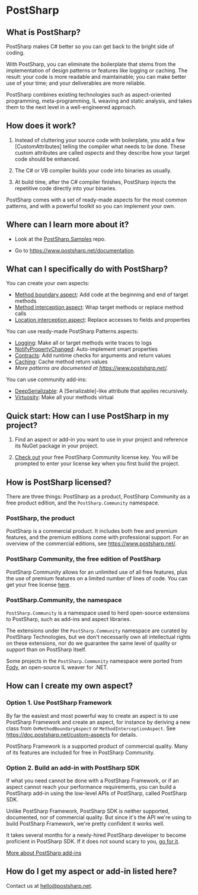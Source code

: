 # PostSharp

## What is PostSharp?

PostSharp makes C# better so you can get back to the bright side of coding.

With PostSharp, you can eliminate the boilerplate that stems from the implementation of design patterns or features like logging or caching. The result: your code is more readable and maintainable; you can make better use of your time; and your deliverables are more reliable. 

PostSharp combines existing technologies such as aspect-oriented programming, meta-programming, IL weaving and static analysis, and takes them to the next level in a well-engineered approach.

## How does it work?

1. Instead of cluttering your source code with boilerplate, you add a few [CustomAttributes] telling the compiler what needs to be done. These custom attributes are called *aspects* and they describe how your target code should be enhanced. 

2. The C# or VB compiler builds your code into binaries as usually.

3. At build time, after the C# compiler finishes, PostSharp injects the repetitive code directly into your binaries.

PostSharp comes with a set of ready-made aspects for the most common patterns, and with a powerful toolkit so you can implement your own.

## Where can I learn more about it?

* Look at the [PostSharp.Samples](https://github.com/postsharp/PostSharp.Samples) repo. 

* Go to https://www.postsharp.net/documentation.

## What can I specifically do with PostSharp?

You can create your own aspects:
* [Method boundary aspect](https://doc.postsharp.net/method-decorator): Add code at the beginning and end of target methods
* [Method interception aspect](https://doc.postsharp.net/method-interception): Wrap target methods or replace method calls
* [Location interception aspect](https://doc.postsharp.net/location-interception): Replace accesses to fields and properties

You can use ready-made PostSharp Patterns aspects:
* [Logging](https://doc.postsharp.net/logging): Make all or target methods write traces to logs
* [NotifyPropertyChanged](https://doc.postsharp.net/inotifypropertychanged): Auto-implement smart properties
* [Contracts](https://doc.postsharp.net/contracts): Add runtime checks for arguments and return values
* [Caching](https://doc.postsharp.net/caching): Cache method return values
* *More patterns are documented at https://www.postsharp.net/.*

You can use community add-ins:
* [DeepSerializable](https://github.com/postsharp/PostSharp.Community.DeepSerializable): A [Serializable]-like attribute that applies recursively.
* [Virtuosity](https://github.com/postsharp/PostSharp.Community.Virtuosity): Make all your methods virtual

## Quick start: How can I use PostSharp in my project?

1. Find an aspect or add-in you want to use in your project and reference its NuGet package in your project. 

2. [Check out](https://www.postsharp.net/get/free) your free PostSharp Community license key. 
You will be prompted to enter your license key when you first build the project.

## How is PostSharp licensed?

There are three things: PostSharp as a product, PostSharp Community as a free product edition, and the `PostSharp.Community` namespace.

### PostSharp, the product

PostSharp is a commercial product. It includes both free and premium features, and the premium editions come with professional support. For an overview of the commercial editions, see https://www.postsharp.net/.

### PostSharp Community, the free edition of PostSharp

PostSharp Community allows for an unlimited use of all free features, plus the use of premium features on a limited number of lines of code. You can get your free license [here](https://www.postsharp.net/get/free).

### PostSharp.Community, the namespace

`PostSharp.Community` is a namespace used to herd open-source extensions to PostSharp, such as add-ins and aspect libraries. 

The extensions under the `PostSharp.Community` namespace are curated by PostSharp Technologies, but we don't necessarily own all intellectual rights on these extensions, nor do we guarantee the same level of quality or support than on PostSharp itself.

Some projects in the `PostSharp.Community` namespace were ported from [Fody](https://github.com/Fody),
an open-source IL weaver for .NET.


## How can I create my own aspect?

### Option 1. Use PostSharp Framework

By far the easiest and most powerful way to create an aspect is to use PostSharp Framework and create an aspect, for instance by deriving a new class from `OnMethodBoundaryAspect` or `MethodInterceptionAspect`. See https://doc.postsharp.net/custom-aspects for details.

PostSharp Framework is a supported product of commercial quality. Many of its features are included for free in PostSharp Community.

### Option 2. Build an add-in with PostSharp SDK

If what you need cannot be done with a PostSharp Framework, or if an aspect cannot reach your performance requirements, you can build a PostSharp add-in using the low-level APIs of PostSharp, called PostSharp SDK.

Unlike PostSharp Framework, PostSharp SDK is neither supported, documented, nor of commercial quality. But since it's the API we're using to build PostSharp Framework, we're pretty confident it works well.

It takes several months for a newly-hired PostSharp developer to become proficient in PostSharp SDK. If it does not sound scary to you, [go for it](addin.md).

[More about PostSharp add-ins](addin.md)

## How do I get my aspect or add-in listed here?

Contact us at hello@postsharp.net.
